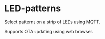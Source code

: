 # LED-patterns

Select patterns on a strip of LEDs using MQTT.

Supports OTA updating using web browser.
